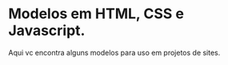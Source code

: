 # Modelos em HTML, CSS e Javascript.
Aqui vc encontra alguns modelos para uso em projetos de sites.
